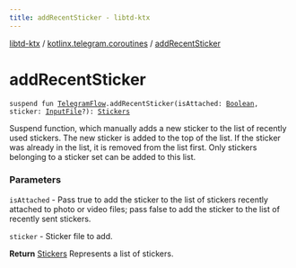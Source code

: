 ```yaml
---
title: addRecentSticker - libtd-ktx
---
```


[libtd-ktx](../index.html) / [kotlinx.telegram.coroutines](index.html) / [addRecentSticker](./add-recent-sticker.html)

# addRecentSticker

`suspend fun `[`TelegramFlow`](../kotlinx.telegram.core/-telegram-flow/index.html)`.addRecentSticker(isAttached: `[`Boolean`](https://kotlinlang.org/api/latest/jvm/stdlib/kotlin/-boolean/index.html)`, sticker: `[`InputFile`](https://tdlibx.github.io/td/docs/org/drinkless/td/libcore/telegram/TdApi.InputFile.html)`?): `[`Stickers`](https://tdlibx.github.io/td/docs/org/drinkless/td/libcore/telegram/TdApi.Stickers.html)

Suspend function, which manually adds a new sticker to the list of recently used stickers. The
new sticker is added to the top of the list. If the sticker was already in the list, it is removed
from the list first. Only stickers belonging to a sticker set can be added to this list.

### Parameters

`isAttached` - Pass true to add the sticker to the list of stickers recently attached to photo
or video files; pass false to add the sticker to the list of recently sent stickers.

`sticker` - Sticker file to add.

**Return**
[Stickers](https://tdlibx.github.io/td/docs/org/drinkless/td/libcore/telegram/TdApi.Stickers.html) Represents a list of stickers.

